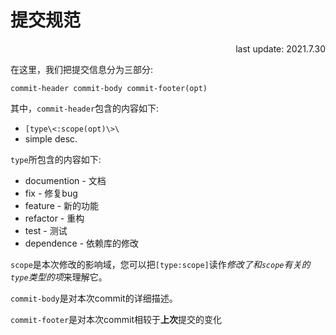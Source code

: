 # 提交规范

<p style="text-align: right">last update: 2021.7.30</p>

在这里，我们把提交信息分为三部分:

`commit-header commit-body commit-footer(opt)`

其中，`commit-header`包含的内容如下:
- `[type\<:scope(opt)\>\`
- simple desc.

`type`所包含的内容如下:
- documention - 文档
- fix - 修复bug
- feature - 新的功能
- refactor - 重构
- test - 测试
- dependence - 依赖库的修改

`scope`是本次修改的影响域，您可以把`[type:scope]`读作*修改了和`scope`有关的`type`类型的项*来理解它。

`commit-body`是对本次commit的详细描述。

`commit-footer`是对本次commit相较于**上次**提交的变化
